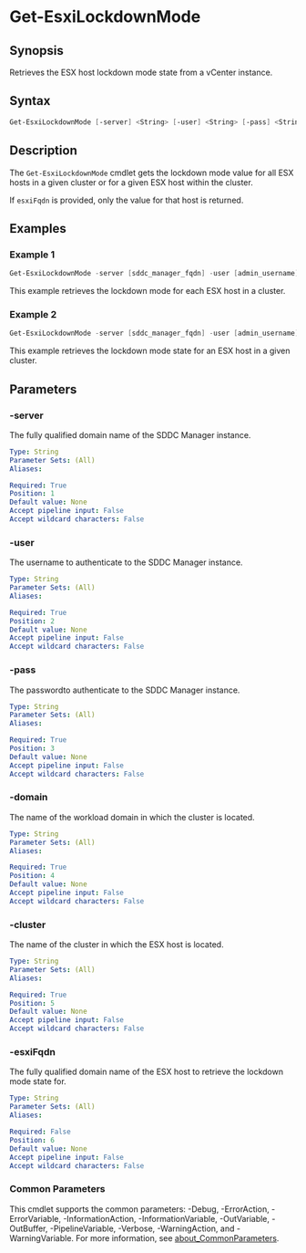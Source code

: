 # Get-EsxiLockdownMode

## Synopsis

Retrieves the ESX host lockdown mode state from a vCenter instance.

## Syntax

```powershell
Get-EsxiLockdownMode [-server] <String> [-user] <String> [-pass] <String> [-domain] <String> [-cluster] <String> [[-esxiFqdn] <String>] [<CommonParameters>]
```

## Description

The `Get-EsxiLockdownMode` cmdlet gets the lockdown mode value for all ESX hosts in a given cluster or for a given ESX host within the cluster.

If `esxiFqdn` is provided, only the value for that host is returned.

## Examples

### Example 1

```powershell
Get-EsxiLockdownMode -server [sddc_manager_fqdn] -user [admin_username] -pass [admin_password] -domain [workload_domain_name] -cluster [cluster_name]
```

This example retrieves the lockdown mode for each ESX host in a cluster.

### Example 2

```powershell
Get-EsxiLockdownMode -server [sddc_manager_fqdn] -user [admin_username] -pass [admin_password] -domain [workload_domain_name] -cluster [cluster_name] -esxiFqdn [esx_host_fqdn]
```

This example retrieves the lockdown mode state for an ESX host in a given cluster.

## Parameters

### -server

The fully qualified domain name of the SDDC Manager instance.

```yaml
Type: String
Parameter Sets: (All)
Aliases:

Required: True
Position: 1
Default value: None
Accept pipeline input: False
Accept wildcard characters: False
```

### -user

The username to authenticate to the SDDC Manager instance.

```yaml
Type: String
Parameter Sets: (All)
Aliases:

Required: True
Position: 2
Default value: None
Accept pipeline input: False
Accept wildcard characters: False
```

### -pass

The passwordto authenticate to the SDDC Manager instance.

```yaml
Type: String
Parameter Sets: (All)
Aliases:

Required: True
Position: 3
Default value: None
Accept pipeline input: False
Accept wildcard characters: False
```

### -domain

The name of the workload domain in which the cluster is located.

```yaml
Type: String
Parameter Sets: (All)
Aliases:

Required: True
Position: 4
Default value: None
Accept pipeline input: False
Accept wildcard characters: False
```

### -cluster

The name of the cluster in which the ESX host is located.

```yaml
Type: String
Parameter Sets: (All)
Aliases:

Required: True
Position: 5
Default value: None
Accept pipeline input: False
Accept wildcard characters: False
```

### -esxiFqdn

The fully qualified domain name of the ESX host to retrieve the lockdown mode state for.

```yaml
Type: String
Parameter Sets: (All)
Aliases:

Required: False
Position: 6
Default value: None
Accept pipeline input: False
Accept wildcard characters: False
```

### Common Parameters

This cmdlet supports the common parameters: -Debug, -ErrorAction, -ErrorVariable, -InformationAction, -InformationVariable, -OutVariable, -OutBuffer, -PipelineVariable, -Verbose, -WarningAction, and -WarningVariable. For more information, see [about_CommonParameters](http://go.microsoft.com/fwlink/?LinkID=113216).
